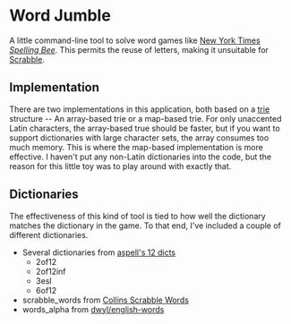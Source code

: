 # Word Jumble

A little command-line tool to solve word games like [New York Times _Spelling Bee_](https://www.nytimes.com/puzzles/spelling-bee). This permits the reuse of letters, making it unsuitable for [Scrabble](https://scrabble.hasbro.com/en-us).

## Implementation

There are two implementations in this application, both based on a [trie](https://en.wikipedia.org/wiki/Trie) structure -- An array-based trie or a map-based trie. For only unaccented Latin characters, the array-based true should be faster, but if you want to support dictionaries with large character sets, the array consumes too much memory. This is where the map-based implementation is more effective. I haven't put any non-Latin dictionaries into the code, but the reason for this little toy was to play around with exactly that.

## Dictionaries

The effectiveness of this kind of tool is tied to how well the dictionary matches the dictionary in the game. To that end, I've included a couple of different dictionaries.

* Several dictionaries from [aspell's 12 dicts](http://wordlist.aspell.net/12dicts-readme/)
  * 2of12
  * 2of12inf
  * 3esl
  * 6of12
* scrabble_words from [Collins Scrabble Words](https://drive.google.com/open?id=1oGDf1wjWp5RF_X9C7HoedhIWMh5uJs8s)
* words_alpha from [dwyl/english-words](dwyl/english-words)
